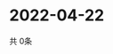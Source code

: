# 2022-04-22
  共 0条

  <!-- BEGIN -->
  <!-- 最后更新时间Fri Apr 22 2022 14:06:52 GMT+0000 (Coordinated Universal Time) -->
  
  <!-- END -->
  
  